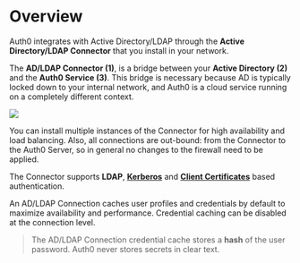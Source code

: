 # Overview

Auth0 integrates with Active Directory/LDAP through the __Active Directory/LDAP Connector__ that you install in your network.

The __AD/LDAP Connector (1)__, is a bridge between your __Active Directory (2)__  and the __Auth0 Service (3)__. This bridge is necessary because AD is typically locked down to your internal network, and Auth0 is a cloud service running on a completely different context.

![](/media/articles/connector/ad-data-flow.png)

You can install multiple instances of the Connector for high availability and load balancing. Also, all connections are out-bound: from the Connector to the Auth0 Server, so in general no changes to the firewall need to be applied.

The Connector supports __LDAP__, [__Kerberos__](/connector/kerberos) and [__Client Certificates__](/connector/client-certificates) based authentication.

An AD/LDAP Connection caches user profiles and credentials by default to maximize availability and performance. Credential caching can be disabled at the connection level.

> The AD/LDAP Connection credential cache stores a **hash** of the user password. Auth0 never stores secrets in clear text.
